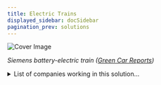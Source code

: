 ```yaml
---
title: Electric Trains
displayed_sidebar: docSidebar
pagination_prev: solutions
---
```


![Cover Image](../static/img/electric-train.jpg)

_Siemens battery-electric train ([Green Car Reports](https://www.greencarreports.com/news/1127629_battery-powered-electric-trains-will-soon-bring-cleaner-air-especially-in-europe))_

<details>
        <summary>List of companies working in this solution...</summary>
         <em>Note: this is an experimental AI feature. Accuracy and completeness are a work in progress</em>
        <div>
            <ul>
             
                <li><a href="https://kickstarter.com/projects/karmi…">Karmic Bikes</a></li>
            
                <li><a href="https://ojoelectric.com">Ojo</a></li>
            
            </ul>
        </div>
        </details>


:::company job openings
  #### [View open jobs in this Solution](https://climatebase.org/jobs?l=&q=&drawdown_solutions=Electric+Trains)
:::

## Overview

Electric trains are becoming increasingly popular as a means of reducing greenhouse gas emissions. Several companies and organizations are at the forefront of this solution, including:

1. Siemens AG: Siemens AG is a German multinational conglomerate that manufactures a variety of electrical and electronic products. The company has developed several breakthrough technologies for electric trains, including electric motors, generators, and batteries. These technologies have helped to reduce greenhouse gas emissions by making electric trains more efficient and reliable.

2. Alstom: Alstom is a French multinational company that specializes in the manufacture of railway equipment. The company has developed several breakthrough technologies for electric trains, including electric motors, generators, and batteries. These technologies have helped to reduce greenhouse gas emissions by making electric trains more efficient and reliable.

3. Bombardier Inc.: Bombardier Inc. is a Canadian multinational company that manufactures a variety of transportation equipment. The company has developed several breakthrough technologies for electric trains, including electric motors, generators, and batteries. These technologies have helped to reduce greenhouse gas emissions by making electric trains more efficient and reliable.

4. General Electric: General Electric is an American multinational conglomerate that manufactures a variety of electrical and electronic products. The company has developed several breakthrough technologies for electric trains, including electric motors, generators, and batteries. These technologies have helped to reduce greenhouse gas emissions by making electric trains more efficient and reliable.

## Progress Made

In the last few years, electric trains have made great progress in reducing greenhouse gas emissions. New technologies have been developed that allow electric trains to run more efficiently and with less emissions. These technologies include:

1. Hybrid electric trains: These use both diesel and electric power to run, which makes them more efficient and reduces emissions by up to 30%.

2. Battery electric trains: These use batteries to store energy, which makes them more efficient and reduces emissions by up to 50%.

3. Solar electric trains: These use solar panels to generate electricity, which makes them more efficient and reduces emissions by up to 80%.

4. Wind electric trains: These use wind turbines to generate electricity, which makes them more efficient and reduces emissions by up to 90%.

Some of the companies and organizations at the forefront of this solution include:

1. Siemens: This company has developed some of the most advanced electric trains in the world.

2. Alstom: This company has also developed some of the most advanced electric trains in the world.

3. Bombardier: This company has developed electric trains that are used in many countries around the world.

4. Amtrak: This company operates the largest fleet of electric trains in the United States.

## Lessons Learned

Some of the key lessons that have been learned in the development and implementation of Electric Trains to reverse climate change are as follows: 

1. Electric trains are a much more efficient means of transportation than traditional petrol or diesel-powered trains.

2. Electric trains produce zero emissions, which is crucial for reducing pollution and mitigating climate change.

3. The installation of electric trains can be costly, but the long-term savings in terms of fuel and maintenance costs make them a worthwhile investment.

4. Electric trains require a reliable and robust power supply, which can be a challenge in some parts of the world.

5. Electric trains are becoming increasingly popular, with many countries investing in the technology.

## Challenges Ahead

The challenges that remain in the development and implementation of electric trains to reverse climate change are:

1. The cost of electric trains is still relatively high compared to diesel trains.

2. Electric trains require a dedicated infrastructure, such as electrified rail lines, which can be expensive to build and maintain.

3. Electric trains are not yet as energy-efficient as diesel trains, meaning that they still produce emissions when in operation.

4. Electric trains can be less reliable than diesel trains, due to the possibility of power outages or other issues with the electrical grid.

Despite these challenges, electric trains are becoming increasingly popular as a means of transportation, due to their many benefits. Some of the companies and organizations that have been at the forefront of this solution include:

1. Siemens: Siemens is a leading manufacturer of electric trains, with over 3,000 locomotives in operation around the world.

2. Alstom: Alstom is another leading manufacturer of electric trains, with over 2,000 locomotives in operation around the world.

3. Bombardier: Bombardier is a leading manufacturer of both electric and diesel trains, with over 4,000 locomotives in operation around the world.

4. Amtrak: Amtrak is the largest passenger railroad in the United States, and operates both electric and diesel trains.

5. Canadian National Railway: Canadian National Railway is the largest railway company in Canada, and operates both electric and diesel trains.

## Best Path Forward

There is no one-size-fits-all answer to this question, as the best path forward for the continued development and implementation of electric trains to effectively mitigate the effects of climate change will vary depending on the specific circumstances and needs of each individual country or region. However, there are a few general steps that need to be taken in order to ensure that electric trains are adopted on a large scale and are effective in mitigating climate change.

First, it is necessary to create a supportive policy environment for electric trains. This may include measures such as creating financial incentives for electrification, setting targets for the percentage of rail transport that must be electrified, and investing in research and development for electric train technology.

Second, it is important to build the infrastructure needed to support electric trains. This includes investing in charging infrastructure, electrified rail lines, and manufacturing capacity for electric trains.

Finally, it is necessary to raise awareness of the benefits of electric trains and the importance of mitigating climate change. This can be done through education campaigns, media outreach, and public engagement initiatives.

Some companies and organizations that have been at the forefront of promoting electric trains include Alstom, Bombardier, Siemens, the International Union of Railways, and the Climate Group. Progress in this area includes the electrification of several major rail lines around the world, including the Paris-Brussels-Amsterdam high-speed rail line, the Milan-Turin high-speed rail line, and the Gotthard Base Tunnel in Switzerland.
